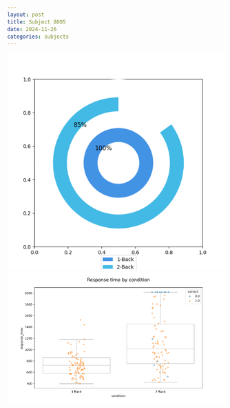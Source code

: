 ```yaml
---
layout: post
title: Subject 8005
date: 2024-11-26
categories: subjects
---
```


![](data/8005/run-11/8005_accuracy_by_condition.png)
![](data/8005/run-11/8005_response_time_by_condition.png)
